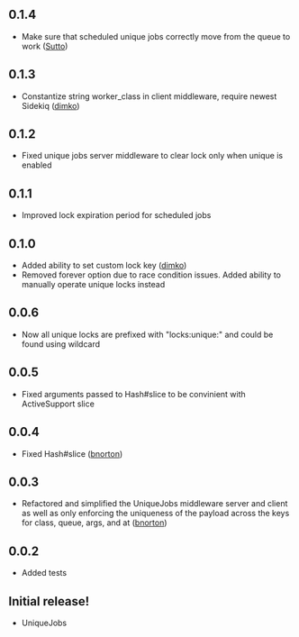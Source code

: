0.1.4
-----------

- Make sure that scheduled unique jobs correctly move from the queue to work ([Sutto](https://github.com/Sutto))

0.1.3
-----------

- Constantize string worker_class in client middleware, require newest Sidekiq ([dimko](https://github.com/dimko))

0.1.2
-----------

- Fixed unique jobs server middleware to clear lock only when unique is enabled

0.1.1
-----------

- Improved lock expiration period for scheduled jobs

0.1.0
-----------

- Added ability to set custom lock key ([dimko](https://github.com/dimko))
- Removed forever option due to race condition issues. Added ability to manually operate unique locks instead

0.0.6
-----------

- Now all unique locks are prefixed with "locks:unique:" and could be found using wildcard

0.0.5
-----------

- Fixed arguments passed to Hash#slice to be convinient with ActiveSupport slice

0.0.4
-----------

- Fixed Hash#slice ([bnorton](https://github.com/bnorton))

0.0.3
-----------

- Refactored and simplified the UniqueJobs middleware server and client as well as only enforcing the uniqueness of the payload across the keys for class, queue, args, and at ([bnorton](https://github.com/bnorton))

0.0.2
-----------

- Added tests

Initial release!
-----------

- UniqueJobs